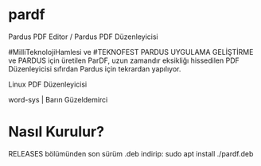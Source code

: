 # pardf
Pardus PDF Editor / Pardus PDF Düzenleyicisi

#MilliTeknolojiHamlesi ve #TEKNOFEST PARDUS UYGULAMA GELİŞTİRME ve PARDUS için üretilen ParDF, uzun zamandır eksikliğı hissedilen PDF Düzenleyicisi sıfırdan Pardus için tekrardan yapılıyor.

Linux PDF Düzenleyicisi

word-sys | Barın Güzeldemirci

# Nasıl Kurulur?

RELEASES bölümünden son sürüm .deb indirip: sudo apt install ./pardf.deb
